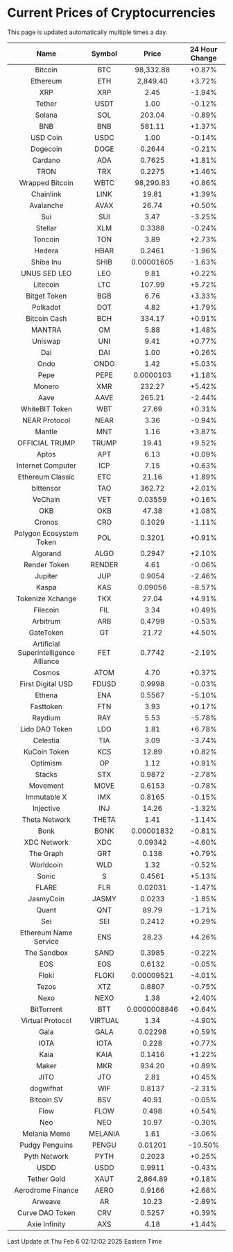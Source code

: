 # Current Prices of Cryptocurrencies
This page is updated automatically multiple times a day.

| Name | Symbol | Price | 24 Hour Change |
| :---: |:---:| :---: | :---: |
| Bitcoin | BTC | 98,332.88 | +0.87% |
| Ethereum | ETH | 2,849.40 | +3.72% |
| XRP | XRP | 2.45 | -1.94% |
| Tether | USDT | 1.00 | -0.12% |
| Solana | SOL | 203.04 | -0.89% |
| BNB | BNB | 581.11 | +1.37% |
| USD Coin | USDC | 1.00 | -0.14% |
| Dogecoin | DOGE | 0.2644 | -0.21% |
| Cardano | ADA | 0.7625 | +1.81% |
| TRON | TRX | 0.2275 | +1.46% |
| Wrapped Bitcoin | WBTC | 98,290.83 | +0.86% |
| Chainlink | LINK | 19.81 | +1.39% |
| Avalanche | AVAX | 26.74 | +0.50% |
| Sui | SUI | 3.47 | -3.25% |
| Stellar | XLM | 0.3388 | -0.24% |
| Toncoin | TON | 3.89 | +2.73% |
| Hedera | HBAR | 0.2461 | -1.96% |
| Shiba Inu | SHIB | 0.00001605 | -1.63% |
| UNUS SED LEO | LEO | 9.81 | +0.22% |
| Litecoin | LTC | 107.99 | +5.72% |
| Bitget Token | BGB | 6.76 | +3.33% |
| Polkadot | DOT | 4.82 | +1.79% |
| Bitcoin Cash | BCH | 334.17 | +0.91% |
| MANTRA | OM | 5.88 | +1.48% |
| Uniswap | UNI | 9.41 | +0.77% |
| Dai | DAI | 1.00 | +0.26% |
| Ondo | ONDO | 1.42 | +5.03% |
| Pepe | PEPE | 0.0000103 | +1.18% |
| Monero | XMR | 232.27 | +5.42% |
| Aave | AAVE | 265.21 | -2.44% |
| WhiteBIT Token | WBT | 27.69 | +0.31% |
| NEAR Protocol | NEAR | 3.36 | -0.94% |
| Mantle | MNT | 1.16 | +3.87% |
| OFFICIAL TRUMP | TRUMP | 19.41 | +9.52% |
| Aptos | APT | 6.13 | +0.09% |
| Internet Computer | ICP | 7.15 | +0.63% |
| Ethereum Classic | ETC | 21.16 | +1.89% |
| bittensor | TAO | 362.72 | +2.01% |
| VeChain | VET | 0.03559 | +0.16% |
| OKB | OKB | 47.38 | +1.08% |
| Cronos | CRO | 0.1029 | -1.11% |
| Polygon Ecosystem Token | POL | 0.3201 | +0.91% |
| Algorand | ALGO | 0.2947 | +2.10% |
| Render Token | RENDER | 4.61 | -0.06% |
| Jupiter | JUP | 0.9054 | -2.46% |
| Kaspa | KAS | 0.09056 | -8.57% |
| Tokenize Xchange | TKX | 27.04 | +4.91% |
| Filecoin | FIL | 3.34 | +0.49% |
| Arbitrum | ARB | 0.4799 | -0.53% |
| GateToken | GT | 21.72 | +4.50% |
| Artificial Superintelligence Alliance | FET | 0.7742 | -2.19% |
| Cosmos | ATOM | 4.70 | +0.37% |
| First Digital USD | FDUSD | 0.9998 | -0.03% |
| Ethena | ENA | 0.5567 | -5.10% |
| Fasttoken | FTN | 3.93 | +0.17% |
| Raydium | RAY | 5.53 | -5.78% |
| Lido DAO Token | LDO | 1.81 | +6.78% |
| Celestia | TIA | 3.09 | -3.74% |
| KuCoin Token | KCS | 12.89 | +0.82% |
| Optimism | OP | 1.12 | +0.91% |
| Stacks | STX | 0.9872 | -2.78% |
| Movement | MOVE | 0.6153 | -0.78% |
| Immutable X | IMX | 0.8165 | -0.15% |
| Injective | INJ | 14.26 | -1.32% |
| Theta Network | THETA | 1.41 | -1.14% |
| Bonk | BONK | 0.00001832 | -0.81% |
| XDC Network | XDC | 0.09342 | -4.60% |
| The Graph | GRT | 0.138 | +0.79% |
| Worldcoin | WLD | 1.32 | -0.52% |
| Sonic | S | 0.4561 | +5.13% |
| FLARE | FLR | 0.02031 | -1.47% |
| JasmyCoin | JASMY | 0.0233 | -1.85% |
| Quant | QNT | 89.79 | -1.71% |
| Sei | SEI | 0.2412 | +0.29% |
| Ethereum Name Service | ENS | 28.23 | +4.26% |
| The Sandbox | SAND | 0.3985 | -0.22% |
| EOS | EOS | 0.6132 | -0.05% |
| Floki | FLOKI | 0.00009521 | -4.01% |
| Tezos | XTZ | 0.8807 | -0.75% |
| Nexo | NEXO | 1.38 | +2.40% |
| BitTorrent | BTT | 0.0000008846 | +0.64% |
| Virtual Protocol | VIRTUAL | 1.34 | -4.90% |
| Gala | GALA | 0.02298 | +0.59% |
| IOTA | IOTA | 0.228 | +0.77% |
| Kaia | KAIA | 0.1416 | +1.22% |
| Maker | MKR | 934.20 | +0.89% |
| JITO | JTO | 2.81 | +0.45% |
| dogwifhat | WIF | 0.8137 | -2.31% |
| Bitcoin SV | BSV | 40.91 | -0.05% |
| Flow | FLOW | 0.498 | +0.54% |
| Neo | NEO | 10.97 | -0.30% |
| Melania Meme | MELANIA | 1.61 | -3.06% |
| Pudgy Penguins | PENGU | 0.01201 | -10.50% |
| Pyth Network | PYTH | 0.2023 | +0.25% |
| USDD | USDD | 0.9911 | -0.43% |
| Tether Gold | XAUT | 2,864.89 | +0.18% |
| Aerodrome Finance | AERO | 0.9166 | +2.68% |
| Arweave | AR | 10.23 | -2.89% |
| Curve DAO Token | CRV | 0.5257 | +0.39% |
| Axie Infinity | AXS | 4.18 | +1.44% |

Last Update at Thu Feb  6 02:12:02 2025 Eastern Time